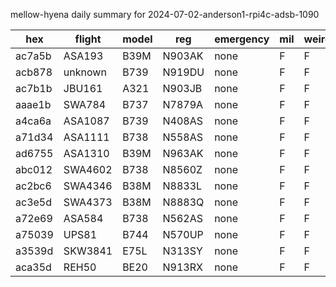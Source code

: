 mellow-hyena daily summary for 2024-07-02-anderson1-rpi4c-adsb-1090

|hex|flight|model|reg|emergency|mil|weirdo|
|--|--|--|--|--|--|--|
|ac7a5b|ASA193|B39M|N903AK|none|F|F|
|acb878|unknown|B739|N919DU|none|F|F|
|ac7b1b|JBU161|A321|N903JB|none|F|F|
|aaae1b|SWA784|B737|N7879A|none|F|F|
|a4ca6a|ASA1087|B739|N408AS|none|F|F|
|a71d34|ASA1111|B738|N558AS|none|F|F|
|ad6755|ASA1310|B39M|N963AK|none|F|F|
|abc012|SWA4602|B738|N8560Z|none|F|F|
|ac2bc6|SWA4346|B38M|N8833L|none|F|F|
|ac3e5d|SWA4373|B38M|N8883Q|none|F|F|
|a72e69|ASA584|B738|N562AS|none|F|F|
|a75039|UPS81|B744|N570UP|none|F|F|
|a3539d|SKW3841|E75L|N313SY|none|F|F|
|aca35d|REH50|BE20|N913RX|none|F|F|
